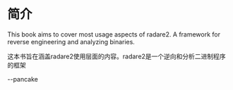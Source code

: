 # 简介

This book aims to cover most usage aspects of radare2. A framework for reverse engineering and analyzing binaries.

这本书旨在涵盖radare2使用层面的内容。radare2是一个逆向和分析二进制程序的框架

--pancake

